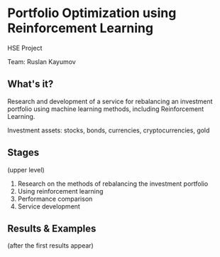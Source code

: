 
# Portfolio Optimization using Reinforcement Learning

HSE Project

Team: Ruslan Kayumov

## What's it?

Research and development of a service for rebalancing an investment portfolio using machine learning methods, including Reinforcement Learning.

Investment assets: stocks, bonds, currencies, cryptocurrencies, gold

## Stages

(upper level)

1. Research on the methods of rebalancing the investment portfolio
2. Using reinforcement learning
3. Performance comparison
4. Service development 

## Results & Examples

(after the first results appear)

